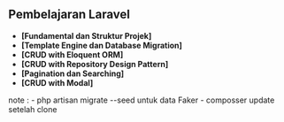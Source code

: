 ## Pembelajaran Laravel

- **[Fundamental dan Struktur Projek]**
- **[Template Engine dan Database Migration]**
- **[CRUD with Eloquent ORM]**
- **[CRUD with Repository Design Pattern]**
- **[Pagination dan Searching]**
- **[CRUD with Modal]**


note : 
    - php artisan migrate --seed untuk data Faker
    - composser update setelah clone
